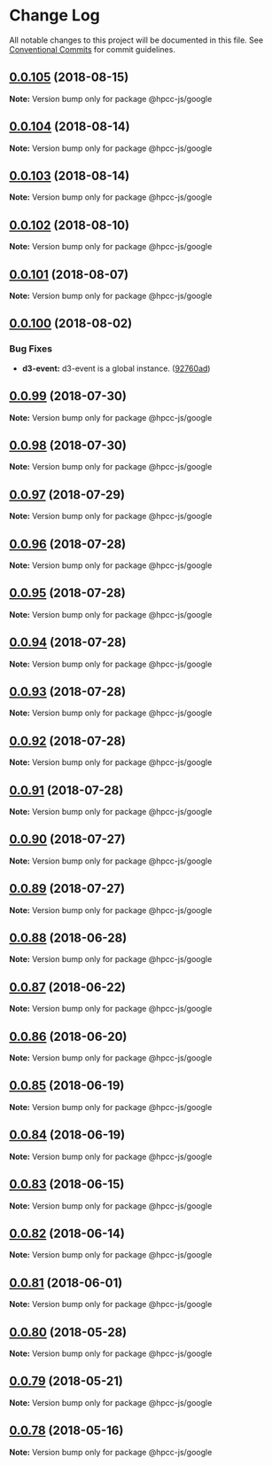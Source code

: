 # Change Log

All notable changes to this project will be documented in this file.
See [Conventional Commits](https://conventionalcommits.org) for commit guidelines.

<a name="0.0.105"></a>
## [0.0.105](https://github.com/hpcc-systems/Visualization/compare/@hpcc-js/google@0.0.104...@hpcc-js/google@0.0.105) (2018-08-15)




**Note:** Version bump only for package @hpcc-js/google

<a name="0.0.104"></a>
## [0.0.104](https://github.com/hpcc-systems/Visualization/compare/@hpcc-js/google@0.0.103...@hpcc-js/google@0.0.104) (2018-08-14)




**Note:** Version bump only for package @hpcc-js/google

<a name="0.0.103"></a>
## [0.0.103](https://github.com/hpcc-systems/Visualization/compare/@hpcc-js/google@0.0.102...@hpcc-js/google@0.0.103) (2018-08-14)




**Note:** Version bump only for package @hpcc-js/google

<a name="0.0.102"></a>
## [0.0.102](https://github.com/hpcc-systems/Visualization/compare/@hpcc-js/google@0.0.101...@hpcc-js/google@0.0.102) (2018-08-10)




**Note:** Version bump only for package @hpcc-js/google

<a name="0.0.101"></a>
## [0.0.101](https://github.com/hpcc-systems/Visualization/compare/@hpcc-js/google@0.0.100...@hpcc-js/google@0.0.101) (2018-08-07)




**Note:** Version bump only for package @hpcc-js/google

<a name="0.0.100"></a>
## [0.0.100](https://github.com/hpcc-systems/Visualization/compare/@hpcc-js/google@0.0.99...@hpcc-js/google@0.0.100) (2018-08-02)


### Bug Fixes

* **d3-event:** d3-event is a global instance. ([92760ad](https://github.com/hpcc-systems/Visualization/commit/92760ad))




<a name="0.0.99"></a>
## [0.0.99](https://github.com/hpcc-systems/Visualization/compare/@hpcc-js/google@0.0.98...@hpcc-js/google@0.0.99) (2018-07-30)




**Note:** Version bump only for package @hpcc-js/google

<a name="0.0.98"></a>
## [0.0.98](https://github.com/hpcc-systems/Visualization/compare/@hpcc-js/google@0.0.97...@hpcc-js/google@0.0.98) (2018-07-30)




**Note:** Version bump only for package @hpcc-js/google

<a name="0.0.97"></a>
## [0.0.97](https://github.com/hpcc-systems/Visualization/compare/@hpcc-js/google@0.0.96...@hpcc-js/google@0.0.97) (2018-07-29)




**Note:** Version bump only for package @hpcc-js/google

<a name="0.0.96"></a>
## [0.0.96](https://github.com/hpcc-systems/Visualization/compare/@hpcc-js/google@0.0.95...@hpcc-js/google@0.0.96) (2018-07-28)




**Note:** Version bump only for package @hpcc-js/google

<a name="0.0.95"></a>
## [0.0.95](https://github.com/hpcc-systems/Visualization/compare/@hpcc-js/google@0.0.94...@hpcc-js/google@0.0.95) (2018-07-28)




**Note:** Version bump only for package @hpcc-js/google

<a name="0.0.94"></a>
## [0.0.94](https://github.com/hpcc-systems/Visualization/compare/@hpcc-js/google@0.0.93...@hpcc-js/google@0.0.94) (2018-07-28)




**Note:** Version bump only for package @hpcc-js/google

<a name="0.0.93"></a>
## [0.0.93](https://github.com/hpcc-systems/Visualization/compare/@hpcc-js/google@0.0.92...@hpcc-js/google@0.0.93) (2018-07-28)




**Note:** Version bump only for package @hpcc-js/google

<a name="0.0.92"></a>
## [0.0.92](https://github.com/hpcc-systems/Visualization/compare/@hpcc-js/google@0.0.91...@hpcc-js/google@0.0.92) (2018-07-28)




**Note:** Version bump only for package @hpcc-js/google

<a name="0.0.91"></a>
## [0.0.91](https://github.com/hpcc-systems/Visualization/compare/@hpcc-js/google@0.0.90...@hpcc-js/google@0.0.91) (2018-07-28)




**Note:** Version bump only for package @hpcc-js/google

<a name="0.0.90"></a>
## [0.0.90](https://github.com/hpcc-systems/Visualization/compare/@hpcc-js/google@0.0.89...@hpcc-js/google@0.0.90) (2018-07-27)




**Note:** Version bump only for package @hpcc-js/google

<a name="0.0.89"></a>
## [0.0.89](https://github.com/hpcc-systems/Visualization/compare/@hpcc-js/google@0.0.88...@hpcc-js/google@0.0.89) (2018-07-27)




**Note:** Version bump only for package @hpcc-js/google

<a name="0.0.88"></a>
## [0.0.88](https://github.com/hpcc-systems/Visualization/compare/@hpcc-js/google@0.0.87...@hpcc-js/google@0.0.88) (2018-06-28)




**Note:** Version bump only for package @hpcc-js/google

<a name="0.0.87"></a>
## [0.0.87](https://github.com/hpcc-systems/Visualization/compare/@hpcc-js/google@0.0.86...@hpcc-js/google@0.0.87) (2018-06-22)




**Note:** Version bump only for package @hpcc-js/google

<a name="0.0.86"></a>
## [0.0.86](https://github.com/hpcc-systems/Visualization/compare/@hpcc-js/google@0.0.85...@hpcc-js/google@0.0.86) (2018-06-20)




**Note:** Version bump only for package @hpcc-js/google

<a name="0.0.85"></a>
## [0.0.85](https://github.com/hpcc-systems/Visualization/compare/@hpcc-js/google@0.0.84...@hpcc-js/google@0.0.85) (2018-06-19)




**Note:** Version bump only for package @hpcc-js/google

<a name="0.0.84"></a>
## [0.0.84](https://github.com/hpcc-systems/Visualization/compare/@hpcc-js/google@0.0.83...@hpcc-js/google@0.0.84) (2018-06-19)




**Note:** Version bump only for package @hpcc-js/google

<a name="0.0.83"></a>
## [0.0.83](https://github.com/hpcc-systems/Visualization/compare/@hpcc-js/google@0.0.82...@hpcc-js/google@0.0.83) (2018-06-15)




**Note:** Version bump only for package @hpcc-js/google

<a name="0.0.82"></a>
## [0.0.82](https://github.com/hpcc-systems/Visualization/compare/@hpcc-js/google@0.0.81...@hpcc-js/google@0.0.82) (2018-06-14)




**Note:** Version bump only for package @hpcc-js/google

<a name="0.0.81"></a>
## [0.0.81](https://github.com/hpcc-systems/Visualization/compare/@hpcc-js/google@0.0.80...@hpcc-js/google@0.0.81) (2018-06-01)




**Note:** Version bump only for package @hpcc-js/google

<a name="0.0.80"></a>
## [0.0.80](https://github.com/hpcc-systems/Visualization/compare/@hpcc-js/google@0.0.79...@hpcc-js/google@0.0.80) (2018-05-28)




**Note:** Version bump only for package @hpcc-js/google

<a name="0.0.79"></a>
## [0.0.79](https://github.com/hpcc-systems/Visualization/compare/@hpcc-js/google@0.0.78...@hpcc-js/google@0.0.79) (2018-05-21)




**Note:** Version bump only for package @hpcc-js/google

<a name="0.0.78"></a>
## [0.0.78](https://github.com/hpcc-systems/Visualization/compare/@hpcc-js/google@0.0.77...@hpcc-js/google@0.0.78) (2018-05-16)




**Note:** Version bump only for package @hpcc-js/google
